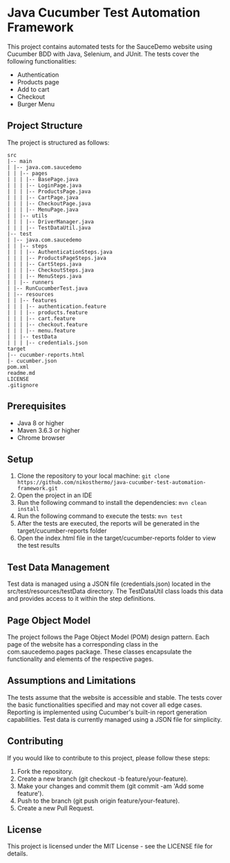 # Java Cucumber Test Automation Framework

This project contains automated tests for the SauceDemo website using Cucumber BDD with Java, Selenium, and JUnit. The tests cover the following functionalities:
- Authentication
- Products page
- Add to cart
- Checkout
- Burger Menu

## Project Structure
The project is structured as follows:
```
src
|-- main
| |-- java.com.saucedemo
| | |-- pages
| | | |-- BasePage.java
| | | |-- LoginPage.java
| | | |-- ProductsPage.java
| | | |-- CartPage.java
| | | |-- CheckoutPage.java
| | | |-- MenuPage.java
| | |-- utils
| | | |-- DriverManager.java
| | | |-- TestDataUtil.java
|-- test
| |-- java.com.saucedemo
| | |-- steps
| | | |-- AuthenticationSteps.java
| | | |-- ProductsPageSteps.java
| | | |-- CartSteps.java
| | | |-- CheckoutSteps.java
| | | |-- MenuSteps.java
| | |-- runners
| |-- RunCucumberTest.java
| |-- resources
| | |-- features
| | | |-- authentication.feature
| | | |-- products.feature
| | | |-- cart.feature
| | | |-- checkout.feature
| | | |-- menu.feature
| | |-- testData
| | | |-- credentials.json
target
|-- cucumber-reports.html
|- cucumber.json
pom.xml
readme.md
LICENSE
.gitignore
```

## Prerequisites
- Java 8 or higher
- Maven 3.6.3 or higher
- Chrome browser

## Setup
1. Clone the repository to your local machine: 
```git clone https://github.com/nikosthermo/java-cucumber-test-automation-framework.git```
2. Open the project in an IDE
3. Run the following command to install the dependencies:
```mvn clean install```
4. Run the following command to execute the tests:
```mvn test```
5. After the tests are executed, the reports will be generated in the target/cucumber-reports folder
6. Open the index.html file in the target/cucumber-reports folder to view the test results

## Test Data Management
Test data is managed using a JSON file (credentials.json) located in the src/test/resources/testData directory. 
The TestDataUtil class loads this data and provides access to it within the step definitions.

## Page Object Model
The project follows the Page Object Model (POM) design pattern. 
Each page of the website has a corresponding class in the com.saucedemo.pages package. 
These classes encapsulate the functionality and elements of the respective pages.

## Assumptions and Limitations
The tests assume that the website is accessible and stable.
The tests cover the basic functionalities specified and may not cover all edge cases.
Reporting is implemented using Cucumber's built-in report generation capabilities.
Test data is currently managed using a JSON file for simplicity.

## Contributing
If you would like to contribute to this project, please follow these steps:
1. Fork the repository.
2. Create a new branch (git checkout -b feature/your-feature).
3. Make your changes and commit them (git commit -am 'Add some feature').
4. Push to the branch (git push origin feature/your-feature).
5. Create a new Pull Request.

## License
This project is licensed under the MIT License - see the LICENSE file for details.